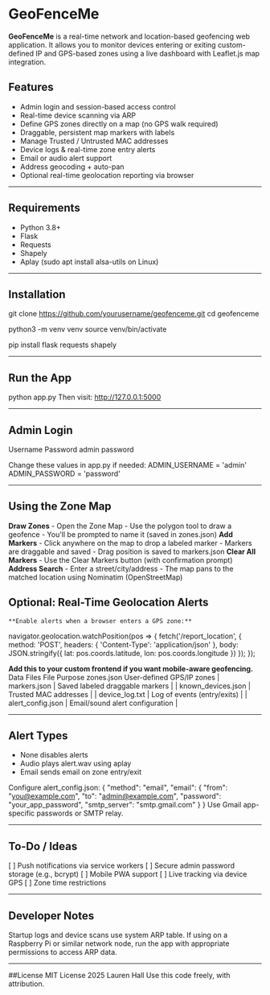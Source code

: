 # GeoFenceMe

**GeoFenceMe** is a real-time network and location-based geofencing web application. It allows you to
monitor devices entering or exiting custom-defined IP and GPS-based zones using a live dashboard with
Leaflet.js map integration.

## Features
- Admin login and session-based access control
- Real-time device scanning via ARP
- Define GPS zones directly on a map (no GPS walk required)
- Draggable, persistent map markers with labels
- Manage Trusted / Untrusted MAC addresses
- Device logs & real-time zone entry alerts
- Email or audio alert support
- Address geocoding + auto-pan
- Optional real-time geolocation reporting via browser

---

## Requirements
- Python 3.8+
- Flask
- Requests
- Shapely
- Aplay (sudo apt install alsa-utils on Linux)

---

## Installation
git clone https://github.com/yourusername/geofenceme.git
cd geofenceme

python3 -m venv venv
source venv/bin/activate

pip install flask requests shapely

---

## Run the App
python app.py
Then visit: http://127.0.0.1:5000

---

## Admin Login

Username	Password
admin	password

Change these values in app.py if needed:
ADMIN_USERNAME = 'admin'
ADMIN_PASSWORD = 'password'


---

## Using the Zone Map
  **Draw Zones**
    - Open the Zone Map
    - Use the polygon tool to draw a geofence
    - You'll be prompted to name it (saved in zones.json)
  **Add Markers**
    - Click anywhere on the map to drop a labeled marker
    - Markers are draggable and saved
    - Drag position is saved to markers.json
   **Clear All Markers**
      - Use the Clear Markers button (with confirmation prompt)
    **Address Search**
      - Enter a street/city/address
      - The map pans to the matched location using Nominatim (OpenStreetMap)
## Optional: Real-Time Geolocation Alerts
    **Enable alerts when a browser enters a GPS zone:**
    
navigator.geolocation.watchPosition(pos => {
fetch('/report_location', {
method: 'POST',
headers: { 'Content-Type': 'application/json' },
body: JSON.stringify({ lat: pos.coords.latitude, lon: pos.coords.longitude })
});
});

**Add this to your custom frontend if you want mobile-aware geofencing.**
Data Files
File	Purpose
zones.json	User-defined GPS/IP zones
| markers.json | Saved labeled draggable markers |
| known_devices.json | Trusted MAC addresses |
| device_log.txt | Log of events (entry/exits) |
| alert_config.json | Email/sound alert configuration |

---

## Alert Types
- None disables alerts
- Audio plays alert.wav using aplay
- Email sends email on zone entry/exit

Configure alert_config.json:
{
"method": "email",
"email": {
"from": "you@example.com",
"to": "admin@example.com",
"password": "your_app_password",
"smtp_server": "smtp.gmail.com"
}
}
Use Gmail app-specific passwords or SMTP relay.

---

## To-Do / Ideas
[ ] Push notifications via service workers
[ ] Secure admin password storage (e.g., bcrypt)
[ ] Mobile PWA support
[ ] Live tracking via device GPS
[ ] Zone time restrictions

---

## Developer Notes
Startup logs and device scans use system ARP table.
If using on a Raspberry Pi or similar network node, run the app with appropriate permissions to access ARP
data.

---

##License
MIT License
2025 Lauren Hall
Use this code freely, with attribution.

